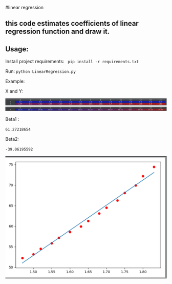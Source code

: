 #linear regression

## this code estimates coefficients of linear regression function and draw it.


## Usage:

Install project requirements:
` pip install -r requirements.txt`

Run:
`python LinearRegression.py`

Example:

X and Y:

![X](https://raw.githubusercontent.com/khashayarghamati/linearRegression/master/img/x.png)
![Y](https://raw.githubusercontent.com/khashayarghamati/linearRegression/master/img/y.png)

Beta1 :

  `61.27218654`
  
Beta2:

`-39.06195592`

![Result](https://raw.githubusercontent.com/khashayarghamati/linearRegression/master/img/result.png)



